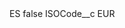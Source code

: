 <?xml version="1.0" encoding="UTF-8"?>
<CustomMetadata xmlns="http://soap.sforce.com/2006/04/metadata" xmlns:xsi="http://www.w3.org/2001/XMLSchema-instance" xmlns:xsd="http://www.w3.org/2001/XMLSchema">
    <label>ES</label>
    <protected>false</protected>
    <values>
        <field>ISOCode__c</field>
        <value xsi:type="xsd:string">EUR</value>
    </values>
</CustomMetadata>

